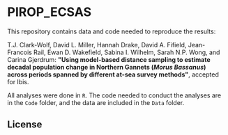 # PIROP_ECSAS

This repository contains data and code needed to reproduce the results:

T.J. Clark-Wolf, David L. Miller, Hannah Drake, David A. Fifield, Jean-Francois Rail, Ewan D. Wakefield, Sabina I. Wilhelm, Sarah N.P. Wong, and Carina Gjerdrum:
**"Using model-based distance sampling to estimate decadal population change in Northern Gannets (*Morus Bassanus*) across periods spanned by different at-sea survey methods"**, accepted for Ibis.

All analyses were done in `R`. The code needed to conduct the analyses are in the `Code` folder, and the data are included in the `Data` folder.

## License
